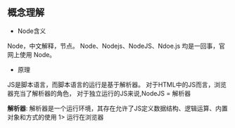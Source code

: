 ## 概念理解

- Node含义

Node，中文解释，节点。
Node、Nodejs、NodeJS、Ndoe.js 均是一回事，官网上使用 Node。

- 原理

JS是脚本语言，而脚本语言的运行是基于解析器。
对于HTML中的JS而言，浏览器充当了解析器的角色，
对于独立运行的JS来说,NodeJS = 解析器

**解析器**: 解析器是一个运行环境，其存在允许了JS定义数据结构、逻辑运算、内置对象和方式的使用
1> 运行在浏览器

